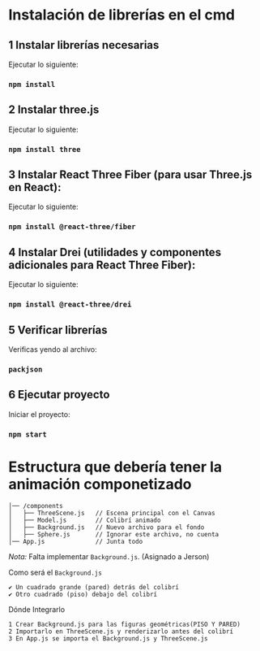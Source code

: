 
# Instalación de librerías en el cmd
## 1 Instalar librerías necesarias
Ejecutar lo siguiente:
### `npm install`

## 2 Instalar three.js

Ejecutar lo siguiente:

### `npm install three`

## 3 Instalar React Three Fiber (para usar Three.js en React):

Ejecutar lo siguiente:

### `npm install @react-three/fiber`
## 4 Instalar Drei (utilidades y componentes adicionales para React Three Fiber):

Ejecutar lo siguiente:

### `npm install @react-three/drei`
## 5 Verificar librerías
Verificas yendo al archivo:
### `packjson`

## 6 Ejecutar proyecto
Iniciar el proyecto:
### `npm start`


# Estructura que debería tener la animación componetizado
```/src
│── /components
│   ├── ThreeScene.js   // Escena principal con el Canvas
│   ├── Model.js        // Colibrí animado
│   ├── Background.js   // Nuevo archivo para el fondo
│   ├── Sphere.js       // Ignorar este archivo, no cuenta 
│── App.js              // Junta todo
```


*Nota:* Falta implementar `Background.js`. (Asignado a Jerson)

Como será el `Background.js`
```
✔ Un cuadrado grande (pared) detrás del colibrí
✔ Otro cuadrado (piso) debajo del colibrí
```
Dónde Integrarlo
```
1 Crear Background.js para las figuras geométricas(PISO Y PARED)
2️ Importarlo en ThreeScene.js y renderizarlo antes del colibrí
3 En App.js se importa el Background.js y ThreeScene.js
```

